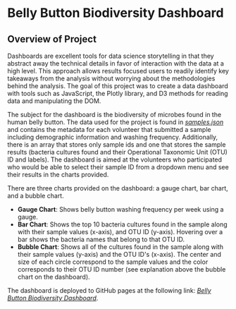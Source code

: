# **Belly Button Biodiversity Dashboard**

## **Overview of Project**
Dashboards are excellent tools for data science storytelling in that they
abstract away the technical details in favor of interaction with the data at a
high level. This approach allows results focused users to readily identify key
takeaways from the analysis without worrying about the methodologies behind the
analysis. The goal of this project was to create a data dashboard with tools
such as JavaScript, the Plotly library, and D3 methods for reading data and
manipulating the DOM.

The subject for the dashboard is the biodiversity of microbes found in the human
belly button. The data used for the project is found in
*[samples.json](/static/data/samples.json)* and contains the metadata for each
volunteer that submitted a sample including demographic information and washing
frequency. Additionally, there is an array that stores only sample ids and one
that stores the sample results (bacteria cultures found and their Operational
Taxonomic Unit (OTU) ID and labels). The dashboard is aimed at the volunteers
who participated who would be able to select their sample ID from a dropdown
menu and see their results in the charts provided.

There are three charts provided on the dashboard: a gauge chart, bar chart, and
a bubble chart.
- **Gauge Chart**: Shows belly button washing frequency per week using a gauge.
- **Bar Chart**: Shows the top 10 bacteria cultures found in the sample along
  with their sample values (x-axis), and OTU ID (y-axis). Hovering over a bar
  shows the bacteria names that belong to that OTU ID.
- **Bubble Chart**: Shows all of the cultures found in the sample along with
  their sample values (y-axis) and the OTU ID's (x-axis). The center and size of
  each circle correspond to the sample values and the color corresponds to their
  OTU ID number (see explanation above the bubble chart on the dashboard).

The dashboard is deployed to GitHub pages at the following link: *[Belly Button Biodiversity Dashboard](https://cdpeters.github.io/biodiversity-dashboard-plotly/)*.
